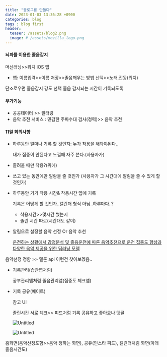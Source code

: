 ```yaml
---
title: "블로그를 만들다"
date: 2023-01-03 13:36:28 +0900
categories: blog
tags : blog first
header:
  teaser: /assets/blog2.png
  image: # /assets/mozilla_logo.png 
---
```


#### 뇌파를 이용한 졸음감지

머신러닝>>워치 iOS 앱

- 앱: 이름입력>>이름 저장>>졸음깨우는 방법 선택>>노래,진동(워치)

단조로우면 졸음감지 강도 선택
졸음 감지되는 시간이 기록되도록

#### 부가기능

- 공공데이터 >> 필터링
- 음악 추천 서비스 : 민감한 주파수대 검사(청력)>> 음악 추천

#### 11일 회의사항

- 하루동안 얼마나 기록 할 것인지: 누가 착용을 해봐야된다..
    
    내가 집중이 안된다고 느낄때 자주 쓴다.(사용자가)
    
- 졸려울 때만 착용?(위에)

- 쓰고 있는 동안에만 알람을 줄 것인가 (사용자가 그 시간대에 알림을 줄 수 있게 할 것인가)
- 하루동안 기기 착용 시간& 착용시간 앱에 기록
    
    기록은 어떻게 할 것인가..캘린더 형식 아님..하루마다..?
    
    - 착용시간>>몇시간 썼는지
    - 졸린 시간 따로(시간대도 같이)
    
- 알림으로 설정할 음악 선정 Or 음악 추천
    
    [운전하는 상황에서 감정분석 및 졸음운전에 따른 음악추천으로 운전 집중도 향상과 다양한 음악 제공을 위한 딥러닝 모델](https://github.com/howking327/Project_DREAMCAR)
    

음악선정 정함 >> 멜론 api 이런건 찾아보겠음..

- 기록관리(습관앱처럼)
    
    공부관리앱처럼 졸음관리앱(집중도 체크앱)
    
- 기록 공유(메이트)
    
    참고 UI
    
    졸린시간 서로 체크>> 피드처럼 기록 공유하고 좋아요나 댓글
    
    ![Untitled](https://s3-us-west-2.amazonaws.com/secure.notion-static.com/45625d1d-5a60-4e78-bfa8-424515590a5c/Untitled.png)
    
    ![Untitled](https://s3-us-west-2.amazonaws.com/secure.notion-static.com/8388ed0f-b3d0-480b-8f1e-877184e22737/Untitled.png)
    

홈화면(음악선정포함>>음악 정하는 화면), 공유(인스타 피드), 캘린더처럼 화면(아래 졸음시간도)
